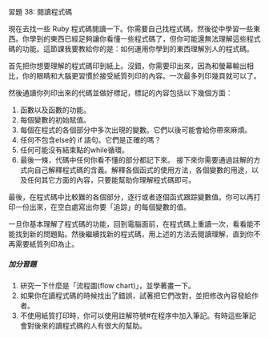 習題 38: 閱讀程式碼

現在去找一些 Ruby 程式碼閱讀一下。你需要自己找程式碼，然後從中學習一些東西。你學到的東西已經足夠讓你看懂一些程式碼了，但你可能還無法理解這些程式碼的功能。這節課我要教給你的是：如何運用你學到的東西理解別人的程式碼。

首先把你想要理解的程式碼印到紙上。沒錯，你需要印出來，因為和螢幕輸出相比，你的眼睛和大腦更習慣於接受紙質列印的內容。一次最多列印幾頁就可以了。

然後通讀你列印出來的代碼並做好標記，標記的內容包括以下幾個方面：

1. 函數以及函數的功能。
2. 每個變數的初始賦值。
3. 每個在程式的各個部分中多次出現的變數。它們以後可能會給你帶來麻煩。
4. 任何不包含else的 if 語句。它們是正確的嗎？
5. 任何可能沒有結束點的while循環。
6. 最後一條，代碼中任何你看不懂的部分都記下來。
接下來你需要通過註解的方式向自己解釋程式碼的含義。解釋各個函式的使用方法，各個變數的用途，以及任何其它方面的內容，只要能幫助你理解程式碼即可。

最後，在程式碼中比較難的各個部分，逐行或者逐個函式跟踪變數值。你可以再打印一份出來，在空白處寫出你要「追踪」的每個變數的值。

一旦你基本理解了程式碼的功能，回到電腦面前，在程式碼上重讀一次，看看能不能找到新的問題點。然後繼續找新的程式碼，用上述的方法去閱讀理解，直到你不再需要紙質列印為止。

##### 加分習題

1. 研究一下什麼是「流程圖(flow chart)」，並學著畫一下。
2. 如果你在讀程式碼的時候找出了錯誤，試著把它們改對，並把修改內容發給作者。
3. 不使用紙質打印時，你可以使用註解符號#在程序中加入筆記。有時這些筆記會對後來的讀程式碼的人有很大的幫助。
